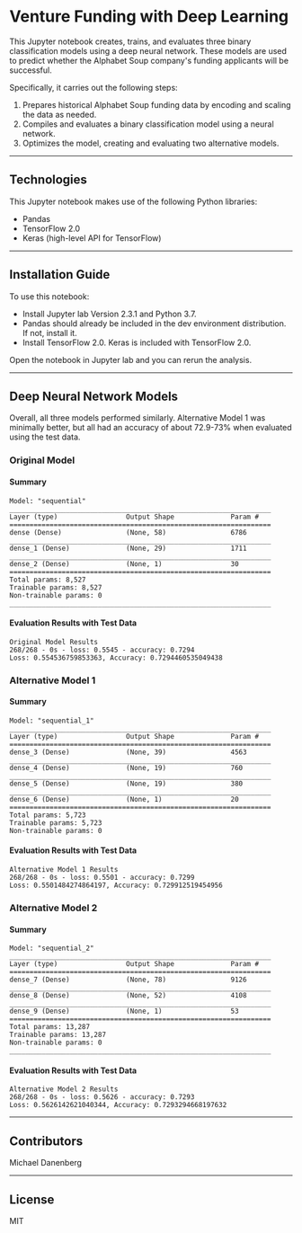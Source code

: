 # Venture Funding with Deep Learning

This Jupyter notebook creates, trains, and evaluates three binary classification models using a deep neural network.  These models are used to predict whether the Alphabet Soup company's funding applicants will be successful.

Specifically, it carries out the following steps:
1. Prepares historical Alphabet Soup funding data by encoding and scaling the data as needed.
2. Compiles and evaluates a binary classification model using a neural network.
3. Optimizes the model, creating and evaluating two alternative models.

---

## Technologies

This Jupyter notebook makes use of the following Python libraries:
* Pandas
* TensorFlow 2.0
* Keras (high-level API for TensorFlow)

---

## Installation Guide

To use this notebook:
* Install Jupyter lab Version 2.3.1 and Python 3.7.
* Pandas should already be included in the dev environment distribution.  If not, install it.
* Install TensorFlow 2.0.  Keras is included with TensorFlow 2.0.

Open the notebook in Jupyter lab and you can rerun the analysis.

---

## Deep Neural Network Models

Overall, all three models performed similarly.  Alternative Model 1 was minimally better, but all had an accuracy of about 72.9-73% when evaluated using the test data.

### Original Model
#### Summary
```
Model: "sequential"
_________________________________________________________________
Layer (type)                 Output Shape              Param #   
=================================================================
dense (Dense)                (None, 58)                6786      
_________________________________________________________________
dense_1 (Dense)              (None, 29)                1711      
_________________________________________________________________
dense_2 (Dense)              (None, 1)                 30        
=================================================================
Total params: 8,527
Trainable params: 8,527
Non-trainable params: 0
_________________________________________________________________

```
#### Evaluation Results with Test Data
```
Original Model Results
268/268 - 0s - loss: 0.5545 - accuracy: 0.7294
Loss: 0.554536759853363, Accuracy: 0.7294460535049438
```

### Alternative Model 1
#### Summary
```
Model: "sequential_1"
_________________________________________________________________
Layer (type)                 Output Shape              Param #   
=================================================================
dense_3 (Dense)              (None, 39)                4563      
_________________________________________________________________
dense_4 (Dense)              (None, 19)                760       
_________________________________________________________________
dense_5 (Dense)              (None, 19)                380       
_________________________________________________________________
dense_6 (Dense)              (None, 1)                 20        
=================================================================
Total params: 5,723
Trainable params: 5,723
Non-trainable params: 0
```
#### Evaluation Results with Test Data
```
Alternative Model 1 Results
268/268 - 0s - loss: 0.5501 - accuracy: 0.7299
Loss: 0.5501484274864197, Accuracy: 0.729912519454956
```

### Alternative Model 2
#### Summary
```
Model: "sequential_2"
_________________________________________________________________
Layer (type)                 Output Shape              Param #   
=================================================================
dense_7 (Dense)              (None, 78)                9126      
_________________________________________________________________
dense_8 (Dense)              (None, 52)                4108      
_________________________________________________________________
dense_9 (Dense)              (None, 1)                 53        
=================================================================
Total params: 13,287
Trainable params: 13,287
Non-trainable params: 0
_________________________________________________________________
```
#### Evaluation Results with Test Data
```
Alternative Model 2 Results
268/268 - 0s - loss: 0.5626 - accuracy: 0.7293
Loss: 0.5626142621040344, Accuracy: 0.7293294668197632
```

---

## Contributors

Michael Danenberg

---

## License

MIT